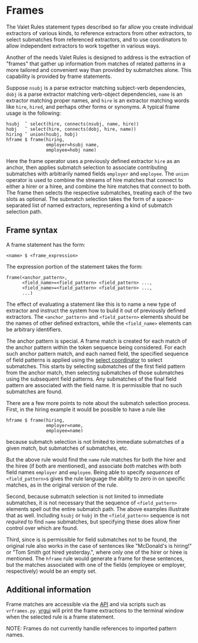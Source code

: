 # Frames

The Valet Rules statement types described so far allow you create individual
extractors of various kinds, to reference extractors from other extractors,
to select submatches from referenced extractors, and to use coordinators
to allow independent extractors to work together in various ways.

Another of the needs Valet Rules is designed to address is the extraction
of "frames" that gather up information from matches of related patterns
in a more tailored and convenient way than provided by submatches alone. 
This capability is provided by frame statements.

Suppose `nsubj` is a parse extractor matching subject-verb dependencies,
`dobj` is a parse extractor matching verb-object dependencies,
`name` is an extractor matching proper names, and `hire` is an extractor
matching words like `hire`, `hired`, and perhaps other forms or synonyms.
A typical frame usage is the following:

```
hsubj  ˜ select(hire, connects(nsubj, name, hire))
hobj   ˜ select(hire, connects(dobj, hire, name))
hiring ˜ union(hsubj, hobj)
hframe $ frame(hiring,
               employer=hsubj name,
               employee=hobj name)
```

Here the frame operator uses a previously defined
extractor `hire` as an anchor, then applies submatch selection
to associate contributing submatches with arbitrarily named fields 
`employer` and `employee`.
The `union` operator is used to combine the streams of hire matches that connect 
to either a hirer or a hiree, and combine the hire matches that connect to both. 
The frame then selects the respective submatches, treating each of the two slots 
as optional.
The submatch selection takes the form of a space-separated list of named
extractors, representing a kind of submatch selection path.

## Frame syntax

A frame statement has the form:

```
<name> $ <frame_expression>
```

The expression portion of the statement takes the form:

```
frame(<anchor_pattern>,
      <field_name>=<field_pattern> <field_pattern> ...,
      <field_name>=<field_pattern> <field_pattern> ...,
      ...)
```

The effect of evaluating a statement like this is to name a new type of
extractor and instruct the system how to build it out of previously
defined extractors.
The `<anchor_pattern>` and `<field_pattern>` elements should be the names
of other defined extractors, while the `<field_name>` elements can be
arbitrary identifiers.

The anchor pattern is special. A frame match is created for each match
of the anchor pattern within the token sequence being considered.
For each such anchor pattern match, and each named field, the specified
sequence of field patterns is applied using the
[select coordinator](./VRCoordinators.md#select-operator) to select
submatches. This starts by selecting submatches of the first field pattern
from the anchor match, then selecting submatches of those submatches
using the subsequent field patterns.
Any submatches of the final field pattern are associated with the field name.
It is permissible that no such submatches are found.

There are a few more points to note about the submatch selection process.
First, in the hiring example it would be possible to have a rule like

```
hframe $ frame(hiring,
               employer=name,
               employee=name)
```
because submatch selection is not limited to immediate submatches of a given match, but submatches of submatches, etc.

But the above rule would find the `name` rule matches for both the hirer
and the hiree (if both are mentioned), and associate _both_ matches with
both field names `employer` and `employee`. Being able to specify _sequences_
of `<field_pattern>`s gives the rule language the ability to zero in
on specific matches, as in the original version of the rule.

Second, because submatch selection is not
limited to immediate submatches, it is not necessary that the sequence
of `<field_pattern>` elements spell out the entire submatch path.
The above examples illustrate that as well. Including `hsubj` or `hobj`
in the `<field_pattern>` sequence is not _required_ to find `name`
submatches, but specifying these does allow finer control over which
are found.

Third, since is is permissible for field submatches not to be found,
the original rule also works in the case of sentences like
"McDonald's is hiring!" or "Tom Smith got hired yesterday.",
where only one of the hirer or hiree is mentioned. 
The `hframe` rule would generate a frame for these sentences,
but the matches associated with one of the fields (employee or employer, respectively) would be an empty set.

## Additional information

Frame matches are accessible via the [API](./VRAPI.md)
and via scripts such as `vrframes.py`.
[vrgui](./VRGui.md) will print the frame extractions to the terminal window
when the selected rule is a frame statement.


NOTE: Frames do not currently handle references to imported pattern names.
